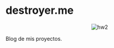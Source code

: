# destroyer.me

<p align="center">
  <img src="https://raw.githubusercontent.com/destroyer-dcf.github.io/blob/main/assets/favicon.png" alt="hw2"/>
</p>

Blog de mis proyectos.
